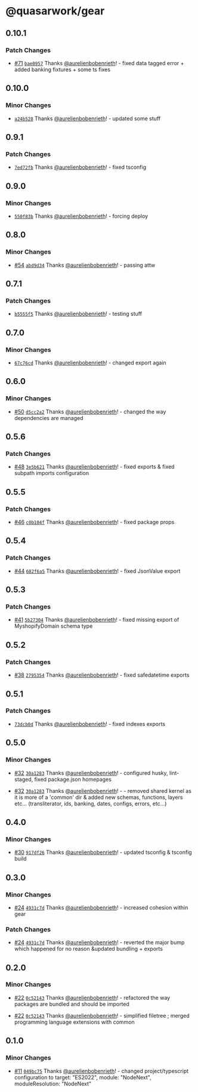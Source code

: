 # @quasarwork/gear

## 0.10.1

### Patch Changes

- [#71](https://github.com/quasarwork/gear/pull/71) [`bae0957`](https://github.com/quasarwork/gear/commit/bae09578de28660dc126f648e68b9d2d534529b6) Thanks [@aurelienbobenrieth](https://github.com/aurelienbobenrieth)! - fixed data tagged error + added banking fixtures + some ts fixes

## 0.10.0

### Minor Changes

- [`a24b528`](https://github.com/quasarwork/gear/commit/a24b528d9d6ab882c0b818cec7e02cd254718a55) Thanks [@aurelienbobenrieth](https://github.com/aurelienbobenrieth)! - updated some stuff

## 0.9.1

### Patch Changes

- [`7ed72fb`](https://github.com/quasarwork/gear/commit/7ed72fb94d8e12a78f67dc25606dd1a4e37c3018) Thanks [@aurelienbobenrieth](https://github.com/aurelienbobenrieth)! - fixed tsconfig

## 0.9.0

### Minor Changes

- [`550f83b`](https://github.com/quasarwork/gear/commit/550f83bd98357acb71783738ae93f7c4b3760bb4) Thanks [@aurelienbobenrieth](https://github.com/aurelienbobenrieth)! - forcing deploy

## 0.8.0

### Minor Changes

- [#54](https://github.com/quasarwork/gear/pull/54) [`abd9d34`](https://github.com/quasarwork/gear/commit/abd9d3410545fc4c273e83bc93dccdc85cab7aeb) Thanks [@aurelienbobenrieth](https://github.com/aurelienbobenrieth)! - passing attw

## 0.7.1

### Patch Changes

- [`b5555f5`](https://github.com/quasarwork/gear/commit/b5555f533c769f414beba368f1f6b12e4c29146e) Thanks [@aurelienbobenrieth](https://github.com/aurelienbobenrieth)! - testing stuff

## 0.7.0

### Minor Changes

- [`67c76cd`](https://github.com/quasarwork/gear/commit/67c76cd24712949b4bed44446dd94ce668aaadba) Thanks [@aurelienbobenrieth](https://github.com/aurelienbobenrieth)! - changed export again

## 0.6.0

### Minor Changes

- [#50](https://github.com/quasarwork/gear/pull/50) [`d5cc2a2`](https://github.com/quasarwork/gear/commit/d5cc2a2b8867ffc328e25f27a290c452d87375dd) Thanks [@aurelienbobenrieth](https://github.com/aurelienbobenrieth)! - changed the way dependencies are managed

## 0.5.6

### Patch Changes

- [#48](https://github.com/quasarwork/gear/pull/48) [`3e5b621`](https://github.com/quasarwork/gear/commit/3e5b6219a5ae7b4def3f9dfe22a43b38e381e7d9) Thanks [@aurelienbobenrieth](https://github.com/aurelienbobenrieth)! - fixed exports & fixed subpath imports configuration

## 0.5.5

### Patch Changes

- [#46](https://github.com/quasarwork/gear/pull/46) [`c0b104f`](https://github.com/quasarwork/gear/commit/c0b104fac33f960525a23790c371712216e9dba3) Thanks [@aurelienbobenrieth](https://github.com/aurelienbobenrieth)! - fixed package props

## 0.5.4

### Patch Changes

- [#44](https://github.com/quasarwork/gear/pull/44) [`682f6a5`](https://github.com/quasarwork/gear/commit/682f6a5cbc52bf77daafcb45e7734c6b7ef34a53) Thanks [@aurelienbobenrieth](https://github.com/aurelienbobenrieth)! - fixed JsonValue export

## 0.5.3

### Patch Changes

- [#41](https://github.com/quasarwork/gear/pull/41) [`5b27304`](https://github.com/quasarwork/gear/commit/5b27304a574e9598ae25b97597613fd87eecd454) Thanks [@aurelienbobenrieth](https://github.com/aurelienbobenrieth)! - fixed missing export of MyshopifyDomain schema type

## 0.5.2

### Patch Changes

- [#38](https://github.com/quasarwork/gear/pull/38) [`2795354`](https://github.com/quasarwork/gear/commit/279535430ac6df78dbbb66ebafb0b9ca0a540552) Thanks [@aurelienbobenrieth](https://github.com/aurelienbobenrieth)! - fixed safedatetime exports

## 0.5.1

### Patch Changes

- [`73dcb0d`](https://github.com/quasarwork/gear/commit/73dcb0d9d20a59428c74598855b096b13211b618) Thanks [@aurelienbobenrieth](https://github.com/aurelienbobenrieth)! - fixed indexes exports

## 0.5.0

### Minor Changes

- [#32](https://github.com/quasarwork/gear/pull/32) [`30a1283`](https://github.com/quasarwork/gear/commit/30a1283bf4503c8f0bf9351d21d8d4ca5f75003b) Thanks [@aurelienbobenrieth](https://github.com/aurelienbobenrieth)! - configured husky, lint-staged, fixed package.json homepages

- [#32](https://github.com/quasarwork/gear/pull/32) [`30a1283`](https://github.com/quasarwork/gear/commit/30a1283bf4503c8f0bf9351d21d8d4ca5f75003b) Thanks [@aurelienbobenrieth](https://github.com/aurelienbobenrieth)! - - removed shared kernel as it is more of a 'common' dir & added new schemas, functions, layers etc... (transliterator, ids, banking, dates, configs, errors, etc...)

## 0.4.0

### Minor Changes

- [#30](https://github.com/quasarwork/gear/pull/30) [`917df26`](https://github.com/quasarwork/gear/commit/917df26e62bcb6f6b425e8b7ee602d1c974cf7e6) Thanks [@aurelienbobenrieth](https://github.com/aurelienbobenrieth)! - updated tsconfig & tsconfig build

## 0.3.0

### Minor Changes

- [#24](https://github.com/quasarwork/gear/pull/24) [`4931c7d`](https://github.com/quasarwork/gear/commit/4931c7dadf475d2535d25abddac1156110aaf6e3) Thanks [@aurelienbobenrieth](https://github.com/aurelienbobenrieth)! - increased cohesion within gear

### Patch Changes

- [#24](https://github.com/quasarwork/gear/pull/24) [`4931c7d`](https://github.com/quasarwork/gear/commit/4931c7dadf475d2535d25abddac1156110aaf6e3) Thanks [@aurelienbobenrieth](https://github.com/aurelienbobenrieth)! - reverted the major bump which happened for no reason &updated bundling + exports

## 0.2.0

### Minor Changes

- [#22](https://github.com/quasarwork/gear/pull/22) [`0c52143`](https://github.com/quasarwork/gear/commit/0c5214343e6e246be08e573970c805064a82dead) Thanks [@aurelienbobenrieth](https://github.com/aurelienbobenrieth)! - refactored the way packages are bundled and should be imported

- [#22](https://github.com/quasarwork/gear/pull/22) [`0c52143`](https://github.com/quasarwork/gear/commit/0c5214343e6e246be08e573970c805064a82dead) Thanks [@aurelienbobenrieth](https://github.com/aurelienbobenrieth)! - simplified filetree ; merged programming language extensions with common

## 0.1.0

### Minor Changes

- [#11](https://github.com/quasarwork/gear/pull/11) [`049bc75`](https://github.com/quasarwork/gear/commit/049bc75c10966a00ce7ebe267261806642936286) Thanks [@aurelienbobenrieth](https://github.com/aurelienbobenrieth)! - changed project/typescript configuration to target: "ES2022", module: "NodeNext", moduleResolution: "NodeNext"
